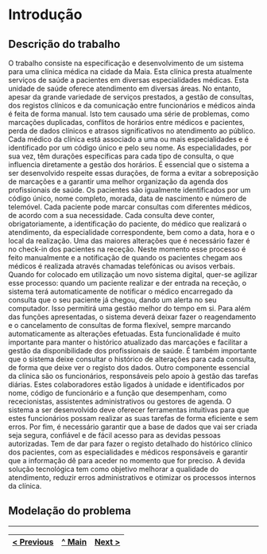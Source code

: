 # Introdução


## Descrição do trabalho
O trabalho consiste na especificação e desenvolvimento de um sistema para uma clínica médica na cidade
da Maia. Esta clínica presta atualmente serviços de saúde a pacientes em diversas especialidades médicas.
Esta unidade de saúde oferece atendimento em diversas áreas. No entanto, apesar da grande variedade
de serviços prestados, a gestão de consultas, dos registos clínicos e da comunicação entre
funcionários e médicos ainda é feita de forma manual. Isto tem causado uma série de problemas,
como marcações duplicadas, conflitos de horários entre médicos e pacientes, perda de dados
clínicos e atrasos significativos no atendimento ao público.
Cada médico da clínica está associado a uma ou mais especialidades e é identificado por um
código único e pelo seu nome. As especialidades, por sua vez, têm durações específicas para
cada tipo de consulta, o que influencia diretamente a gestão dos horários. É essencial que o
sistema a ser desenvolvido respeite essas durações, de forma a evitar a sobreposição de
marcações e a garantir uma melhor organização da agenda dos profissionais de saúde.
Os pacientes são igualmente identificados por um código único, nome completo, morada, data
de nascimento e número de telemóvel. Cada paciente pode marcar consultas com diferentes
médicos, de acordo com a sua necessidade. Cada consulta deve conter, obrigatoriamente, a
identificação do paciente, do médico que realizará o atendimento, da especialidade
correspondente, bem como a data, hora e o local da realização.
Uma das maiores alterações que é necessário fazer é no check-in dos pacientes na receção.
Neste momento esse processo é feito manualmente e a notificação de quando os pacientes
chegam aos médicos é realizada através chamadas telefónicas ou avisos verbais. Quando for
colocado em utilização um novo sistema digital, quer-se agilizar esse processo: quando um
paciente realizar e der entrada na receção, o sistema terá automaticamente de notificar o
médico encarregado da consulta que o seu paciente já chegou, dando um alerta no seu
computador. Isso permitirá uma gestão melhor do tempo em si.
Para além das funções apresentadas, o sistema deverá deixar fazer o reagendamento e o
cancelamento de consultas de forma flexível, sempre marcando automaticamente as alterações
efetuadas. Esta funcionalidade é muito importante para manter o histórico atualizado das
marcações e facilitar a gestão da disponibilidade dos profissionais de saúde. É também
importante que o sistema deixe consultar o histórico de alterações para cada consulta, de forma
que deixe ver o registo dos dados.
Outro componente essencial da clínica são os funcionários, responsáveis pelo apoio à gestão
das tarefas diárias. Estes colaboradores estão ligados à unidade e identificados por nome, código
de funcionário e a função que desempenham, como rececionistas, assistentes administrativos
ou gestores de agenda. O sistema a ser desenvolvido deve oferecer ferramentas intuitivas para
que estes funcionários possam realizar as suas tarefas de forma eficiente e sem erros.
Por fim, é necessário garantir que a base de dados que vai ser criada seja segura, confiável e de
fácil acesso para as devidas pessoas autorizadas. Tem de dar para fazer o registo detalhado do
histórico clínico dos pacientes, com as especialidades e médicos responsáveis e garantir que a
informação dê para aceder no momento que for preciso. A devida solução tecnológica tem como
objetivo melhorar a qualidade do atendimento, reduzir erros administrativos e otimizar os
processos internos da clínica. 

## Modelação do problema


---
[< Previous](rei00.md) | [^ Main](/../../) | [Next >](rei02.md)
:--- | :---: | ---: 

